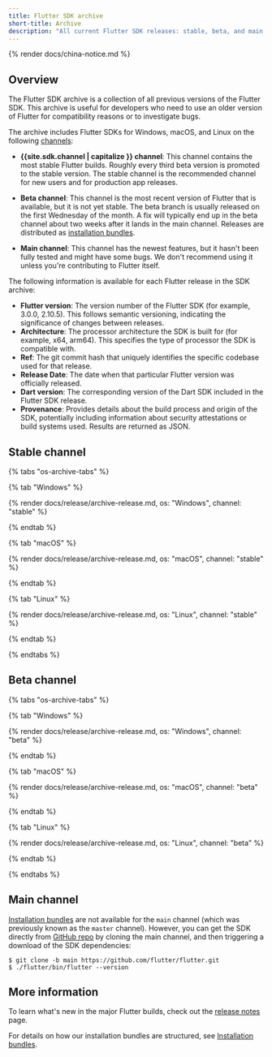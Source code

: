 ```yaml
---
title: Flutter SDK archive
short-title: Archive
description: "All current Flutter SDK releases: stable, beta, and main."
---
```


{% render docs/china-notice.md %}

## Overview

The Flutter SDK archive is a collection of all previous versions of the
Flutter SDK. This archive is useful for developers who need to use an older
version of Flutter for compatibility reasons or to investigate bugs.

The archive includes Flutter SDKs for Windows, macOS, and Linux on the
following [channels][]:

*   **{{site.sdk.channel | capitalize }} channel**: This channel contains the
    most stable Flutter builds. Roughly every third beta version is promoted
    to the stable version. The stable channel is the recommended channel for
    new users and for production app releases.

*   **Beta channel**: This channel is the most recent version of Flutter that is
    available, but it is not yet stable. The beta branch is usually released
    on the first Wednesday of the month. A fix will typically end up in the
    beta channel about two weeks after it lands in the main channel. 
    Releases are distributed as [installation bundles][].

*   **Main channel**: This channel has the newest features, but it hasn't been fully
    tested and might have some bugs. We don't recommend using it unless you're
    contributing to Flutter itself.

The following information is available for each Flutter release in the
SDK archive:

*   **Flutter version**: The version number of the Flutter SDK
    (for example, 3.0.0, 2.10.5). This follows semantic versioning, indicating
    the significance of changes between releases.
*   **Architecture**: The processor architecture the SDK is built for
    (for example, x64, arm64). This specifies the type of processor the SDK is
    compatible with.
*   **Ref**: The git commit hash that uniquely identifies the specific codebase
    used for that release.
*   **Release Date**: The date when that particular Flutter version was
    officially released.
*   **Dart version**: The corresponding version of the Dart SDK included in the
    Flutter SDK release.
*   **Provenance**: Provides details about the build process and origin of the
    SDK, potentially including information about security attestations or
    build systems used. Results are returned as JSON.

## Stable channel

{% tabs "os-archive-tabs" %}

{% tab "Windows" %}

{% render docs/release/archive-release.md, os: "Windows", channel: "stable" %}

{% endtab %}

{% tab "macOS" %}

{% render docs/release/archive-release.md, os: "macOS", channel: "stable" %}

{% endtab %}

{% tab "Linux" %}

{% render docs/release/archive-release.md, os: "Linux", channel: "stable" %}

{% endtab %}

{% endtabs %}


## Beta channel

{% tabs "os-archive-tabs" %}

{% tab "Windows" %}

{% render docs/release/archive-release.md, os: "Windows", channel: "beta" %}

{% endtab %}

{% tab "macOS" %}

{% render docs/release/archive-release.md, os: "macOS", channel: "beta" %}

{% endtab %}

{% tab "Linux" %}

{% render docs/release/archive-release.md, os: "Linux", channel: "beta" %}

{% endtab %}

{% endtabs %}


<a id="master-channel" aria-hidden="true"></a>

## Main channel

[Installation bundles][] are not available for the `main` channel
(which was previously known as the `master` channel).
However, you can get the SDK directly from
[GitHub repo][] by cloning the main channel,
and then triggering a download of the SDK dependencies:

```console
$ git clone -b main https://github.com/flutter/flutter.git
$ ./flutter/bin/flutter --version
```

## More information

To learn what's new in the major Flutter builds, check out the
[release notes][] page.

For details on how our installation bundles are structured,
see [Installation bundles][].

[channels]: {{site.repo.flutter}}/blob/main/docs/releases/Flutter-build-release-channels.md
[release notes]: /release/release-notes
[GitHub repo]: {{site.repo.flutter}}
[Installation bundles]: {{site.repo.flutter}}/blob/main/docs/infra/Flutter-Installation-Bundles.md

